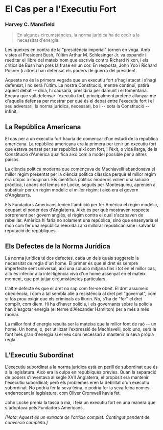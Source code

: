 # El Cas per a l'Executiu Fort
### Harvey C. Mansfield

> En algunes circumstàncies, la norma jurídica ha de cedir a la necessitat d'energia.

Les queixes en contra de la "presidència imperial" tornen en voga. Amb vistes al President Bush, l'últim Arthur M. Schlesinger Jr. va expandir i reeditar el llibre del mateix nom que escrivia contra Richard Nixon, i els crítics de Bush han pres la frase en un cor. En resposta, John Yoo i Richard Posner (i altres) han defensat els poders de guerra del president.

Aquesta no és la primera vegada que un executiu fort s'hagi atacat i s'hagi defensat, i no serà l'últim. La nostra Constitució, mentre continuï, patirà aquest debat -- diria, hi causaria, presidiria per damunt i el fomentaria. Encara que vull defensar l'executiu fort, principalment pretenc allunyar-me d'aquella defensa per mostrar per què és el debat entre l'executiu fort i el seu adversari, la norma jurídica, necessari, bo i -- sota la Constitució -- infinit.

## La República Americana

El cas per a un executiu fort hauria de començar d'un estudi de la república americana. La república americana era la primera per tenir un executiu fort que estava pensat per ser republicà així com fort, i l'èxit, o vida llarga, de la Constitució d'Amèrica qualifica això com a model possible per a altres països.

La ciència política moderna que començava de Machiavelli abandonava el millor règim presentat per la ciència política clàssica perquè el millor règim era utòpic o imaginari. Els científics polítics moderns volien una solució pràctica, i abans del temps de Locke, seguits per Montesquieu, aprenien a substituir per un règim modèlic el millor règim; i això era el govern d'Anglaterra.

Els Fundadors Americans tenien l'ambició per fer Amèrica el règim modèlic, ocupant el poder des d'Anglaterra. Això és per què mostraven respecte sorprenent per govern anglès, el règim contra el qual s'acabaven de rebel·lar. Amèrica hi faria no solament una república, sinó que ensenyaria el món com fer una república reeixida i així millorar republicanisme i salvar la reputació de repúbliques.

## Els Defectes de la Norma Jurídica

La norma jurídica té dos defectes, cada un dels quals suggereix la necessitat de regla d'un home. El primer és que el dret és sempre imperfecte sent universal, així una solució mitjana fins i tot en el millor cas, allò és inferior a la intel·ligència viva d'un home assenyat en el mateix moment, que pot jutjar circumstàncies particulars.

L'altre defecte és que el dret no sap com fer-se obeït. El dret assumeix obediència, i com a tal sembla aliè a resistència al dret pel "governat", com si fos prou exigir que els criminals es lliurin. No, s'ha de "fer" el dret complir, com diem. Hi ha d'haver policia, i els governants sobre la policia han d'esgotar energia (el terme d'Alexander Hamilton) per a més a més raonar.

La millor font d'energia resulta ser la mateixa que la millor font de raó -- un home. Un home, o, per utilitzar l'expressió de Machiavelli, solo uno, serà la font més gran d'energia si el veu com necessari a mantenir la seva pròpia regla.

## L'Executiu Subordinat

L'executiu subordinat a la norma jurídica està en perill de subordinat que és a la legislatura. Això era la culpa en repúbliques prèvies. Quan la separació de poders s'inventava al segle XVII Anglaterra, el propòsit era mantenir l'executiu subordinat; però els problemes eren la debilitat d'un executiu subordinat. No podria fer la seva feina, o podria fer la seva feina només enderrocant la legislatura, com Oliver Cromwell havia fet.

John Locke prenia la tasca a mà, i feia un executiu fort en una manera que s'adoptava pels Fundadors Americans.

*[Nota: Aquest és un extracte de l'article complet. Contingut pendent de conversió completa.]*

